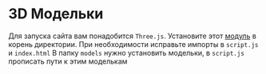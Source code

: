# 3D Модельки

Для запуска сайта вам понадобится `Three.js`. Установите этот [модуль](https://threejs.org/) в корень директории. При необходимости исправьте импорты в `script.js` и `index.html`
В папку `models` нужно установить модельки, в `script.js` прописать пути к этим моделькам